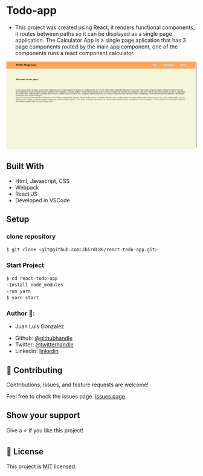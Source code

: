 # Todo-app
* This project was created using React, it renders functional components, it routes between paths so it can be displayed as a single page application. The Calculator App is a single page aplication that has 3 page components routed by the main app component, one of the components runs a react component calculator.

![screenshot](./calcApp.png)

## Built With

- Html, Javascript, CSS
- Webpack
- React JS
- Developed in VSCode

## Setup 
### clone repository
```bash
$ git clone <git@github.com:JbirdL86/react-todo-app.git>
```
### Start Project
```bash
$ cd react-todo-app 
-Install node_modules
-run yarn
$ yarn start
```

### Author 🤝:
* Juan Luis Gonzalez 
- Github: [@githubhandle](https://github.com/JbirdL86)
- Twitter: [@twitterhandle](https://twitter.com/JuanLui06498455)
- Linkedin: [linkedin](https://www.linkedin.com/in/juan-luis-0551921aa/)

## 🤝 Contributing

Contributions, issues, and feature requests are welcome!

Feel free to check the issues page. [issues page](https://github.com/JbirdL86/sp-math-magicians/issues).

## Show your support

Give a ⭐️ if you like this project!

## 📝 License

This project is [MIT](./MIT.md) licensed.